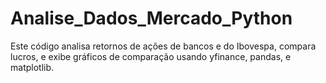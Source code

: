# Analise_Dados_Mercado_Python
Este código analisa retornos de ações de bancos e do Ibovespa, compara lucros, e exibe gráficos de comparação usando yfinance, pandas, e matplotlib.
